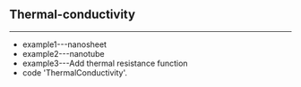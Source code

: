 ## Thermal-conductivity

---  
* example1---nanosheet  
* example2---nanotube
* example3---Add thermal resistance function
* code 'ThermalConductivity'.  

